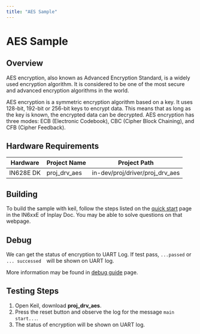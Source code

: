 ```yaml
---
title: "AES Sample"
---
```


# AES Sample

## Overview

AES encryption, also known as Advanced Encryption Standard, is a widely used encryption algorithm. It is considered to be one of the most secure and advanced encryption algorithms in the world.

AES encryption is a symmetric encryption algorithm based on a key. It uses 128-bit, 192-bit or 256-bit keys to encrypt data. This means that as long as the key is known, the encrypted data can be decrypted. AES encryption has three modes: ECB (Electronic Codebook), CBC (Cipher Block Chaining), and CFB (Cipher Feedback).



## Hardware Requirements

| Hardware  | Project Name | Project Path                    |
| --------- | ------------ | ------------------------------- |
| IN628E DK | proj_drv_aes | in-dev/proj/driver/proj_drv_aes |



## Building

To build the sample with keil, follow the steps listed on the [quick start](https://inplay-inc.github.io/docs/in6xxe/getting-started/installation/quick-start.html) page in the IN6xxE  of Inplay Doc. You may be able to solve questions on that webpage.



## Debug

We can get the status of encryption to UART Log. If test pass, `...passed` or `... successed  `will be shown on UART log.

More information may be found in  [debug guide](https://inplay-inc.github.io/docs/in6xxe/getting-started/debug-guide) page.



## Testing Steps

1. Open Keil, download **proj_drv_aes**.
2. Press the reset button and observe the log for the message `main start...`.
3. The status of encryption will be shown on UART log.